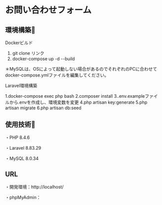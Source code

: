 # お問い合わせフォーム　
## 環境構築🔗
Dockerビルド

1.  git clone リンク
2. docker-compose up -d --build

＊MySQLは、OSによって起動しない場合があるのでそれぞれのPCに合わせて docker-compose.ymlファイルを編集してください。

Laravel環境構築

1.docker-compose exec php bash
2.composer install
3..env.exampleファイルから.envを作成し、環境変数を変更
4.php artisan key:generate
5.php artisan migrate
6.php artisan db:seed

## 使用技術🔗

・PHP 8.4.6

・Laravel 8.83.29

・MySQL 8.0.34

## URL

・開発環境：http://localhost/

・phpMyAdmin：
